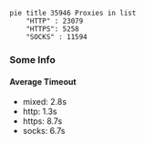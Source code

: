 
```mermaid
pie title 35946 Proxies in list
    "HTTP" : 23079
    "HTTPS": 5258
    "SOCKS" : 11594
```

### Some Info
#### Average Timeout

- mixed: 2.8s
- http: 1.3s
- https: 8.7s
- socks: 6.7s
